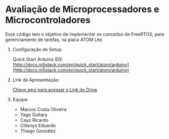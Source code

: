 # Avaliação de Microprocessadores e Microcontroladores
Esse código tem o objetivo de implementar os conceitos de FreeRTOS, para gerenciamento de tarefas, na placa ATOM Lite.

1. Configuração de Setup:
    
    Quick Start Arduino IDE: [http://docs.m5stack.com/en/quick_start/atom/arduino](http://docs.m5stack.com/en/quick_start/atom/arduino)
    
2. Link da Apresentação:

    <a href="https://drive.google.com/file/d/18FudquJ-nNz47D4IaHuS_A42JfAnTyvE/view?usp=sharing">Clique aqui para acessar o Link do Drive</a>

3. Equipe:
    <ul>
        <li>Marcos Costa Oliveira</li>
        <li>Yago Goltara</li>
        <li>Cayo Ricardo</li>
        <li>Clitenys Eduardo</li>
        <li>Thiago González</li>
    </ul>
